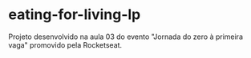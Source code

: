 # eating-for-living-lp
Projeto desenvolvido na aula 03 do evento "Jornada do zero à primeira vaga" promovido pela Rocketseat.
